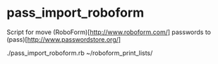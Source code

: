 # pass_import_roboform
Script for move (RoboForm)[http://www.roboform.com/] passwords to (pass)[http://www.passwordstore.org/]


./pass_import_roboform.rb ~/roboform_print_lists/
